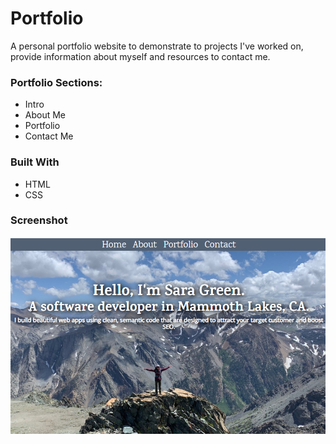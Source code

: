 # Portfolio
A personal portfolio website to demonstrate to projects I've worked on, provide information about myself and resources to contact me.

### Portfolio Sections:
- Intro
- About Me
- Portfolio
- Contact Me

### Built With
- HTML
- CSS

### Screenshot
![Screenshot of portfolio](images/portfolio-screenshot.png)


